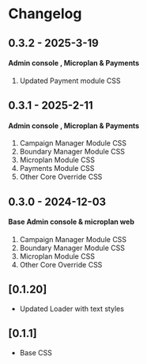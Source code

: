 # Changelog

## 0.3.2 - 2025-3-19
#### Admin console , Microplan & Payments
  1. Updated Payment module CSS

## 0.3.1 - 2025-2-11
#### Admin console , Microplan & Payments
  1. Campaign Manager Module CSS
  2. Boundary Manager Module CSS
  3. Microplan Module CSS
  4. Payments Module CSS
  5. Other Core Override CSS

## 0.3.0 - 2024-12-03
#### Base Admin console & microplan web
  1. Campaign Manager Module CSS
  2. Boundary Manager Module CSS
  3. Microplan Module CSS
  4. Other Core Override CSS


## [0.1.20]
- Updated Loader with text styles


## [0.1.1]
- Base CSS 

